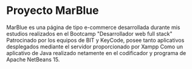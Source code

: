 # Proyecto MarBlue

MarBlue es una página de tipo e-commerce desarrollada durante mis estudios realizados en el Bootcamp "Desarrollador web full stack"
Patrocinado por los equipos de BIT y KeyCode, posee tanto aplicativos desplegados mediante el servidor proporcionado por Xampp
Como un aplicativo de Java realizado netamente en el codificador y programa de Apache NetBeans 15.
